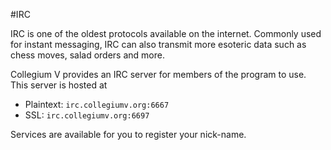 #IRC

IRC is one of the oldest protocols available on the internet.  Commonly used for instant messaging, IRC can also transmit more esoteric data such as chess moves, salad orders and more.

Collegium V provides an IRC server for members of the program to use.  This server is hosted at

  * Plaintext: `irc.collegiumv.org:6667`
  * SSL: `irc.collegiumv.org:6697`

Services are available for you to register your nick-name.
